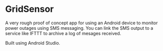# GridSensor

A very rough proof of concept app for using an Android device to monitor power outages using SMS messaging. You can link the SMS output to a service like IFTTT to archive a log of mesages received.

Built using Android Studio.
